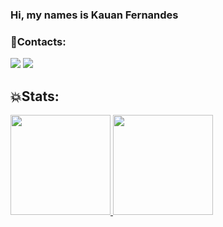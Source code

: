 ### Hi, my names is Kauan Fernandes

### 🔱Contacts:

<div>
<a href="https://instagram.com/seu-usuário-instagram-aqui" target="_blank"><img src="https://img.shields.io/badge/-Instagram-%23E4405F?style=for-the-badge&logo=instagram&logoColor=white" target="_blank"></a>
<a href = "mailto:contato@seu-usuário-aqui"><img src="https://img.shields.io/badge/Gmail-D14836?style=for-the-badge&logo=gmail&logoColor=white" target="_blank"></a>

</div>


## 💥Stats:

<div>
<a href="https://github.com/KauanFernandes8">
<img height="160em" src="https://github-readme-stats.vercel.app/api/top-langs/?username=KauanFernandes8&layout=compact&langs_count=7&theme=dracula"/>
<img height="160em"                                                                                                                                    src="https://github-readme-stats.vercel.app/api?username=KauanFernandes8&show_icons=true&theme=dracula&include_all_commits=true&count_private=true"/>
</div>
